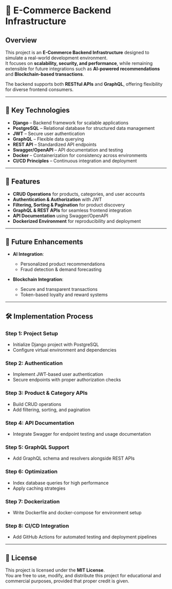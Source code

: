 # 🛒 E-Commerce Backend Infrastructure

## Overview
This project is an **E-Commerce Backend Infrastructure** designed to simulate a real-world development environment.  
It focuses on **scalability, security, and performance**, while remaining extensible for future integrations such as **AI-powered recommendations** and **Blockchain-based transactions**.  

The backend supports both **RESTful APIs** and **GraphQL**, offering flexibility for diverse frontend consumers.  

---

## 🔑 Key Technologies
- **Django** – Backend framework for scalable applications  
- **PostgreSQL** – Relational database for structured data management  
- **JWT** – Secure user authentication  
- **GraphQL** – Flexible data querying  
- **REST API** – Standardized API endpoints  
- **Swagger/OpenAPI** – API documentation and testing  
- **Docker** – Containerization for consistency across environments  
- **CI/CD Principles** – Continuous integration and deployment  

---

## 🌟 Features
- **CRUD Operations** for products, categories, and user accounts  
- **Authentication & Authorization** with JWT  
- **Filtering, Sorting & Pagination** for product discovery  
- **GraphQL & REST APIs** for seamless frontend integration  
- **API Documentation** using Swagger/OpenAPI  
- **Dockerized Environment** for reproducibility and deployment  

---

## 🚀 Future Enhancements
- **AI Integration**:  
  - Personalized product recommendations  
  - Fraud detection & demand forecasting  

- **Blockchain Integration**:  
  - Secure and transparent transactions  
  - Token-based loyalty and reward systems  

---

## 🛠 Implementation Process

### Step 1: Project Setup
- Initialize Django project with PostgreSQL  
- Configure virtual environment and dependencies  

### Step 2: Authentication
- Implement JWT-based user authentication  
- Secure endpoints with proper authorization checks  

### Step 3: Product & Category APIs
- Build CRUD operations  
- Add filtering, sorting, and pagination  

### Step 4: API Documentation
- Integrate Swagger for endpoint testing and usage documentation  

### Step 5: GraphQL Support
- Add GraphQL schema and resolvers alongside REST APIs  

### Step 6: Optimization
- Index database queries for high performance  
- Apply caching strategies  

### Step 7: Dockerization
- Write Dockerfile and docker-compose for environment setup  

### Step 8: CI/CD Integration
- Add GitHub Actions for automated testing and deployment pipelines  

---

## 📜 License
This project is licensed under the **MIT License**.  
You are free to use, modify, and distribute this project for educational and commercial purposes, provided that proper credit is given.  